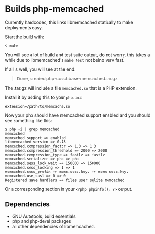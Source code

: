 # Builds php-memcached

Currently hardcoded, this links libmemcached statically to make deployments easy.

Start the build with:

    $ make

You will see a lot of build and test suite output, do not worry, this takes a while due to libmemcached's `make test` not being very fast.

If all is well, you will see at the end:

> Done, created php-couchbase-memcached.tar.gz

The .tar.gz will include a file `memcached.so` that is a PHP extension.

Install it by adding this to your `php.ini`:

    extension=/path/to/memcache.so

Now your php should have memcached support enabled and you should see something like this:

    $ php -i | grep memcached
    memcached
    memcached support => enabled
    libmemcached version => 0.43
    memcached.compression_factor => 1.3 => 1.3
    memcached.compression_threshold => 2000 => 2000
    memcached.compression_type => fastlz => fastlz
    memcached.serializer => php => php
    memcached.sess_lock_wait => 150000 => 150000
    memcached.sess_locking => 1 => 1
    memcached.sess_prefix => memc.sess.key. => memc.sess.key.
    memcached.use_sasl => 0 => 0
    Registered save handlers => files user sqlite memcached 

Or a corresponding section in your `<?php phpinfo(); ?>` output.

## Dependencies

 - GNU Autotools, build essentials
 - php and php-devel packages
 - all other dependencies of libmemcached.

